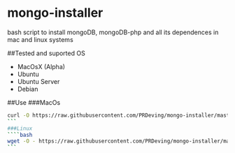 # mongo-installer
bash script to install mongoDB, mongoDB-php and all its dependences in mac and linux systems

##Tested and suported OS

- MacOsX (Alpha)
- Ubuntu
- Ubuntu Server
- Debian

##Use
###MacOs
````bash
curl -O https://raw.githubusercontent.com/PRDeving/mongo-installer/master/setup.sh && sh setup.sh
```
###Linux
````bash
wget -O - https://raw.githubusercontent.com/PRDeving/mongo-installer/master/setup.sh >> setup.sh && sh setup.sh
```

